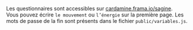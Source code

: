 Les questionnaires sont accessibles sur
[cardamine.frama.io/sagine](https://cardamine.frama.io/sagine/).  
Vous pouvez écrire `le mouvement` ou `l’énergie` sur la première page.
Les mots de passe de la fin sont présents dans le fichier `public/variables.js`.